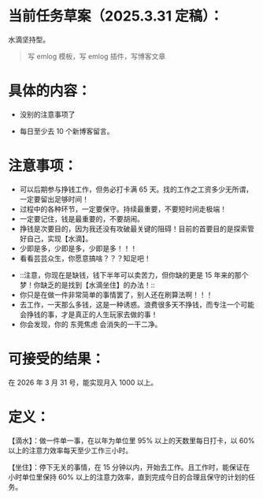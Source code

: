 # 当前任务草案（2025.3.31 定稿）：

水滴坚持型。

> 写 emlog 模板，写 emlog 插件，写博客文章

# 具体的内容：

- 没别的注意事项了
* 每日至少去 10 个新博客留言。

# 注意事项：

- 可以后期参与挣钱工作，但务必打卡满 65 天。找的工作之工资多少无所谓，一定要留出足够时间！
- 过程中的各种环节，一定要保守。持续最重要，不要短时间走极端！
- 一定要记住，钱是最重要的，不要胡闹。
- 挣钱是次要目的，因为我还没有攻破最关键的阻碍！目前的首要目的是探索管好自己，实现【水滴】。
- 少即是多，少即是多，少即是多！！！
- 看看芸芸众生，你愿意搞啥？？？知足吧！
* ::注意，你现在是缺钱，钱下半年可以卖苦力，但你缺的更是 15 年来的那个梦！你缺乏的是找到【水滴坐住】的办法！::
* 你只是在做一件非常简单的事情罢了，别人还在刷算法啊！！！
* 去工作，一天那么多钱，这是一种诱惑。浪费很多天不挣钱，而专注一个可能会挣钱的事，才是真正的人生玩家去做的事！
* 你会发现，你的 东莞焦虑 会消失的一干二净。

# 可接受的结果：

在 2026 年 3 月 31 号，能实现月入 1000 以上。

# 定义：

【滴水】：做一件单一事，在以年为单位里 95% 以上的天数里每日打卡，以 60% 以上的注意力效率每天至少工作三小时。

【坐住】：停下无关的事情，在 15 分钟以内，开始去工作。且工作时，能保证在小时单位里保持 60% 以上的注意力效率，直到完成今日的合理且保守的计划的任务。